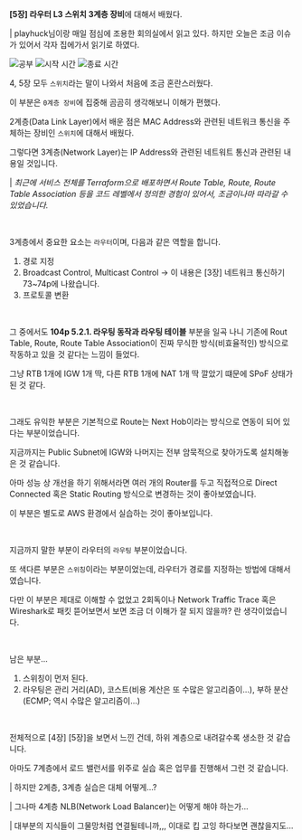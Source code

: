 **[5장] 라우터 L3 스위치 3계층 장비**에 대해서 배웠다.

| playhuck님이랑 매일 점심에 조용한 회의실에서 읽고 있다. 하지만 오늘은 조금 이슈가 있어서 각자 집에가서 읽기로 하였다.

![공부](20240129_220637.jpg)
![시작 시간](<Screenshot_20240129_220835_One UI Home.jpg>)
![종료 시간](<Screenshot_20240129_223845_One UI Home.jpg>)

4, 5장 모두 `스위치`라는 말이 나와서 처음에 조금 혼란스러웠다.

이 부분은 `0계층 장비`에 집중해 곰곰히 생각해보니 이해가 편했다.

2계층(Data Link Layer)에서 배운 점은 MAC Address와 관련된 네트워크 통신을 주체하는 장비인 `스위치`에 대해서 배웠다.

그렇다면 3계층(Network Layer)는 IP Address와 관련된 네트워트 통신과 관련된 내용일 것입니다.

| _최근에 서비스 전체를 Terraform으로 배포하면서 Route Table, Route, Route Table Association 등을 코드 레벨에서 정의한 경험이 있어서, 조금이나마 따라갈 수 있었습니다._

<br>

3계층에서 중요한 요소는 `라우터`이며, 다음과 같은 역할을 합니다.

1. 경로 지정
2. Broadcast Control, Multicast Control -> 이 내용은 [3장] 네트워크 통신하기 73~74p에 나왔습니다.
3. 프로토콜 변환

<br>

그 중에서도 **104p 5.2.1. 라우팅 동작과 라우팅 테이블** 부분을 일곡 나니 기존에 Rout Table, Route, Route Table Association이 진짜 무식한 방식(비효율적인) 방식으로 작동하고 있을 것 같다는 느낌이 들었다.

그냥 RTB 1개에 IGW 1개 딱, 다른 RTB 1개에 NAT 1개 딱 깔았기 떄문에 SPoF 상태가 된 것 같다.

<br>

그래도 유익한 부분은 기본적으로 Route는 Next Hob이라는 방식으로 연동이 되어 있다는 부분이었습니다.

지금까지는 Public Subnet에 IGW와 나머지는 전부 암묵적으로 찾아가도록 설치해놓은 것 같습니다.

아마 성능 상 개선을 하기 위해서라면 여러 개의 Router를 두고 직접적으로 Direct Connected 혹은 Static Routing 방식으로 변경하는 것이 좋아보였습니다.

이 부분은 별도로 AWS 환경에서 실습하는 것이 좋아보입니다.

<br>

지금까지 말한 부분이 라우터의 `라우팅` 부분이었습니다.

또 색다른 부분은 `스위칭`이라는 부분이었는데, 라우터가 경로를 지정하는 방법에 대해서 였습니다.

다만 이 부분은 제대로 이해할 수 없었고 2회독이나 Network Traffic Trace 혹은 Wireshark로 패킷 뜯어보면서 보면 조금 더 이해가 잘 되지 않을까? 란 생각이었습니다.

<br>

남은 부분...

1. 스위칭이 먼저 된다.
2. 라우팅은 관리 거리(AD), 코스트(비용 계산은 또 수많은 알고리즘이...), 부하 분산(ECMP; 역시 수많은 알고리즘이...)

<br>

전체적으로 [4장] [5장]을 보면서 느낀 건데, 하위 계층으로 내려갈수록 생소한 것 같습니다.

아마도 7계층에서 로드 밸런서를 위주로 실습 혹은 업무를 진행해서 그런 것 같습니다.

| 하지만 2계층, 3계층 실습은 대체 어떻게...?

| 그나마 4계층 NLB(Network Load Balancer)는 어떻게 해야 하는가...

| 대부분의 지식들이 그물망처럼 연결될테니까,,, 이대로 킵 고잉 하다보면 괜찮을지도...